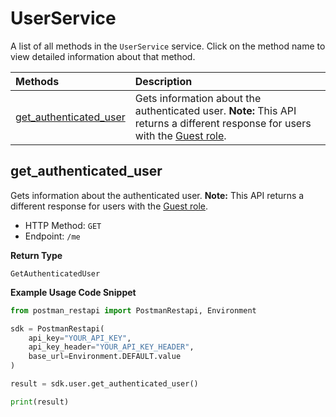 # UserService

A list of all methods in the `UserService` service. Click on the method name to view detailed information about that method.

| Methods                                           | Description                                                                                                                                                                                                                   |
| :------------------------------------------------ | :---------------------------------------------------------------------------------------------------------------------------------------------------------------------------------------------------------------------------- |
| [get_authenticated_user](#get_authenticated_user) | Gets information about the authenticated user. **Note:** This API returns a different response for users with the [Guest role](https://learning.postman.com/docs/collaborating-in-postman/roles-and-permissions/#team-roles). |

## get_authenticated_user

Gets information about the authenticated user. **Note:** This API returns a different response for users with the [Guest role](https://learning.postman.com/docs/collaborating-in-postman/roles-and-permissions/#team-roles).

- HTTP Method: `GET`
- Endpoint: `/me`

**Return Type**

`GetAuthenticatedUser`

**Example Usage Code Snippet**

```python
from postman_restapi import PostmanRestapi, Environment

sdk = PostmanRestapi(
    api_key="YOUR_API_KEY",
    api_key_header="YOUR_API_KEY_HEADER",
    base_url=Environment.DEFAULT.value
)

result = sdk.user.get_authenticated_user()

print(result)
```

<!-- This file was generated by liblab | https://liblab.com/ -->
